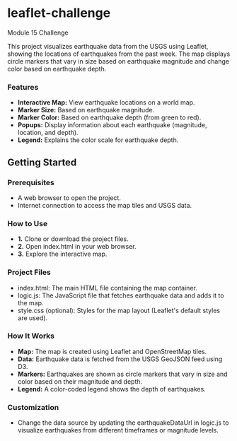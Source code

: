 # leaflet-challenge
Module 15 Challenge

This project visualizes earthquake data from the USGS using Leaflet, showing the locations of earthquakes from the past week. The map displays circle markers that vary in size based on earthquake magnitude and change color based on earthquake depth.

### Features

- **Interactive Map:** View earthquake locations on a world map.
- **Marker Size:** Based on earthquake magnitude.
- **Marker Color:** Based on earthquake depth (from green to red).
- **Popups:** Display information about each earthquake (magnitude, location, and depth).
- **Legend:** Explains the color scale for earthquake depth.

## Getting Started

### Prerequisites

- A web browser to open the project.
- Internet connection to access the map tiles and USGS data.

### How to Use
- **1.** Clone or download the project files.
- **2.** Open index.html in your web browser.
- **3.** Explore the interactive map.

### Project Files

- index.html: The main HTML file containing the map container.
- logic.js: The JavaScript file that fetches earthquake data and adds it to the map.
- style.css (optional): Styles for the map layout (Leaflet's default styles are used).
### How It Works

- **Map:** The map is created using Leaflet and OpenStreetMap tiles.
- **Data:** Earthquake data is fetched from the USGS GeoJSON feed using D3.
- **Markers:** Earthquakes are shown as circle markers that vary in size and color based on their magnitude and depth.
- **Legend:** A color-coded legend shows the depth of earthquakes.

### Customization

- Change the data source by updating the earthquakeDataUrl in logic.js to visualize earthquakes from different timeframes or magnitude levels.

